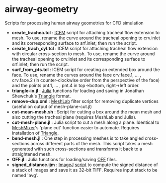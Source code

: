 # airway-geometry

Scripts for processing human airway geometries for CFD simulation

* **create\_trachea.tcl** : [ICEM](http://resource.ansys.com/Products/Other+Products/ANSYS+ICEM+CFD) script for attaching tracheal flow extension to mesh. To use, rename the curve around the tracheal opening to crv.inlet and its corresponding surface to srf.inlet; then run the script.
* **create\_trach\_cyl.tcl** : ICEM script for attaching tracheal flow extension with circular cross-section to mesh. To use, rename the curve around the tracheal opening to crv.inlet and its corresponding surface to srf.inlet; then run the script.
* **surf\_from\_pts.tcl** : ICEM script for creating an extended box around the face. To use, rename the curves around the face crv.face.1, ... , crv.face.2 (in counter-clockwise order from the perspective of the face) and the points pnt.1, ... , pnt.4 in top->bottom, right->left order.
* **triangle-io.jl** : [Julia](http://julialang.org/) functions for loading and saving in Jonathan Shewchuk's [Triangle](https://www.cs.cmu.edu/~quake/triangle.html) format.
* **remove-dup.xml** : [MeshLab](http://meshlab.sourceforge.net/) filter script for removing duplicate vertices (useful on output of mesh-plane-cut.jl)
* **cut-mean-mesh.sh** : Script for cutting a box around the mean mesh and also cutting the tracheal plane (requires MeshLab and  Julia).
* **cut-mesh-plane.jl** : Julia script to cut a mesh along a plane. Identical to [MeshMixer](http://www.meshmixer.com/)'s 'plane cut' function easier to automate. Requires installation of [Triangle](https://www.cs.cmu.edu/~quake/triangle.html).
* **bend-mesh.jl** : One step in processing meshes is to take angled cross-sections across different parts of the mesh. This script takes a mesh generated with such cross-sections and transforms it back to a straightened mesh.
* **OFF.jl** : Julia functions for loading/saving [OFF](https://en.wikipedia.org/wiki/OFF_(file_format)) files.
* **signed_distance.ijm** : [ImageJ](http://fiji.sc/Fiji) [script](http://rsbweb.nih.gov/ij/docs/macro_reference_guide.pdf) to compute the signed distance of a stack of images and save it as 32-bit TIFF. Requires input stack to be named 'avg'.